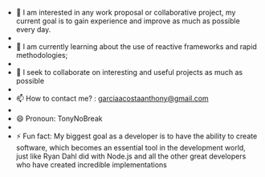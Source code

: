 - 👀 I am interested in any work proposal or collaborative project, my current goal is to gain experience and improve as much as possible every day.
- 
- 🌱 I am currently learning about the use of reactive frameworks and rapid methodologies;
- 
- 💞️ I seek to collaborate on interesting and useful projects as much as possible
- 
- 📫 How to contact me? : garciaacostaanthony@gmail.com
- 
- 😄 Pronoun: TonyNoBreak
- 
- ⚡ Fun fact: My biggest goal as a developer is to have the ability to create software, which becomes an essential tool in the development world, just like Ryan Dahl did with Node.js and all the other great developers who have created incredible implementations


